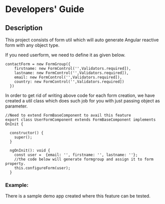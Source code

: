 # Developers' Guide

## **Description**

This project consists of form util which will auto generate
Angular reactive form with any object type.

If you need userform, we need to define it as given below.
```
contactForm = new FormGroup({
    firstname: new FormControl('',Validators.required]),
    lastname: new FormControl('',Validators.required]),
    email: new FormControl('',Validators.required]),
    country: new FormControl('',Validators.required])
  })
```

In order to get rid of writing above code for each form creation,
we have created a util class which does such job for you with just
passing object as parameter.

```
//Need to extend FormBaseComponent to avail this feature
export class UserFormComponent extends FormBaseComponent implements OnInit {

  constructor() {
    super();
  }

  ngOnInit(): void {
    const user =  {email: '', firstname: '', lastname: ''};
    //the code below will generate formgroup and assign it to form property.
    this.configureForm(user);
  }
```
### Example: 
 There is a sample demo app created where this feature can 
 be tested.

